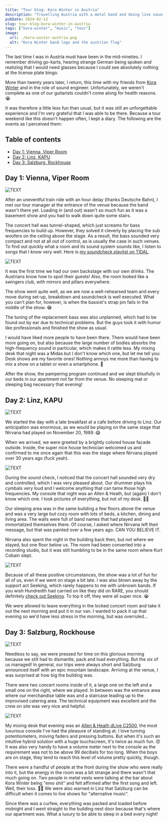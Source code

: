 ```yaml
---
title: "Tour blog: Kora Winter in Austria"
description: "Travelling Austria with a metal band and doing live sound in Vienna, Linz and Salzburg."
pubDate: 2024-02-13
slug: tour-blog-kora-winter-in-austria
tags: ["kora-winter", "music", "tour"]
image:
  url: ./kora-winter-austria.png
  alt: "Kora Winter band logo and the austrian flag"
---
```


The last time I was in Austria must have been in the mid-nineties. I remember driving go-karts, hearing strange German being spoken and realizing that I would need glasses because I could see absolutely nothing at the license plate bingo.

More than twenty years later, I return, this time with my friends from [Kora Winter](https://www.instagram.com/korawinter/) and in the role of sound engineer. Unfortunately, we weren't complete as one of our guitarists couldn't come along for health reasons. 😭

It was therefore a little less fun than usual, but it was still an unforgettable experience and I'm very grateful that I was able to be there. Because a tour weekend like this doesn't happen often, I kept a diary. The following are the events as I perceived them:

## Table of contents

- [Day 1: Vienna, Viper Room](#day-1-vienna-viper-room)
- [Day 2: Linz, KAPU](#day-2-linz-kapu)
- [Day 3: Salzburg, Rockhouse](#day-3-salzburg-rockhouse)

## Day 1: Vienna, Viper Room

![TEXT](vienna-1.jpg)

After an uneventful train ride with an hour delay (thanks Deutsche Bahn), I met our tour manager at the entrance of the venue because the band wasn't there yet. Loading in (and out) wasn't so much fun as it was a basement show and you had to walk down quite some stairs.

The concert hall was tunnel-shaped, which just screams for bass frequencies to build up. However, they solved it cleverly by placing the sub woofers on the ceiling above the stage. As a result, the bass sounded very compact and not at all out of control, as is usually the case in such venues. To find out quickly what a room and its sound system sounds like, I listen to songs that I know very well. Here is [my soundcheck playlist on TIDAL](https://tidal.com/browse/playlist/a630f32d-a62f-4a5b-9f31-b7b9be96c6c4).

![TEXT](vienna-2.jpg)

It was the first time we had our own backstage with our own drinks. The Austrians know how to spoil their guests! Also, the room looked like a swingers club, with mirrors and pillars everywhere.

The show went quite well, as we are now a well-rehearsed team and every move during set-up, breakdown and soundcheck is well executed. What you can't plan for, however, is when the bassist's strap pin fails in the middle of the show. 😂

The tuning of the replacement bass was also unplanned, which had to be found out by ear due to technical problems. But the guys took it with humor like professionals and finished the show as usual.

I would have liked more people to have been there. There would have been more going on, but also because the large number of bodies absorbs the high-frequency sound in particular, which makes it rattle less. My mixing desk that night was a Midas but I don't know which one, but let me tell you: Desk shows are my favorite ones! Nothing annoys me more than having to mix a show on a tablet or even a smartphone. 🤮

After the show, the pampering program continued and we slept blissfully in our beds in our apartment not far from the venue. No sleeping mat or sleeping bag necessary that evening!

## Day 2: Linz, KAPU

![TEXT](linz-2.jpg)

We started the day with a late breakfast at a cafe before driving to Linz. Our anticipation was enormous, as we would be playing on the same stage that Nirvana had played on November 20, 1989. 😱

When we arrived, we were greeted by a brightly colored house facade outside. Inside, the super nice house technician welcomed us and confirmed to me once again that this was the stage where Nirvana played over 30 years ago (fuck yeah).

![TEXT](linz-1.jpg)

During the sound check, I noticed that the concert hall sounded very dry and controlled, which I was very pleased about. Our drummer plays his cymbals very loud and I welcome anything that can tame those high frequencies. My console that night was an Allen & Heath, but (again) I don't know which one. I took pictures of everything, but not of my desk. 🤦‍♂️

Our sleeping area was in the same building a few floors above the venue and was a very large but cozy room with lots of beds, a kitchen, dining and living area. The walls were full of band names that had played and immortalized themselves there. Of course, I asked where Nirvana left their message, but that was painted over a few years ago. CAN YOU BELIEVE IT.

Nirvana also spent the night in the building back then, but not where we stayed, but one floor below us. The room had been converted into a recording studio, but it was still humbling to be in the same room where Kurt Cobain slept.

![TEXT](linz-3.jpg)

Because of all these positive circumstances, the show was a lot of fun for all of us, even if we went on stage a bit late. I was also blown away by the support act Seeking, which rarely happens to me with unknown bands. If you wish Hundredth had carried on like they did on RARE, you should definitely [check out Seeking](https://songwhip.com/seeking2/plush). To top it off, they were all super nice. 😭

We were allowed to leave everything in the locked concert room and take it out the next morning and put it in our van. I wanted to pack it up that evening so we'd have less stress in the morning, but was overruled...

## Day 3: Salzburg, Rockhouse

![TEXT](salzburg-1.jpg)

Needless to say, we were pressed for time on this glorious morning because we still had to dismantle, pack and load everything. But the six of us managed! In general, our trips were always short and Salzburg announced itself with an epic mountain landscape. Arriving at the venue, I was surprised at how big the building was.

There were two concert rooms inside of it, a large one on the left and a small one on the right, where we played. In between was the entrance area where our merchandise table was and a staircase leading up to the improvised catering area. The technical equipment was excellent and the crew on site was very nice and helpful.

![TEXT](salzburg-2.jpg)

My mixing desk that evening was an [Allen & Heath dLive C2500](https://www.allen-heath.com/hardware/dlive-series/dlive-surfaces/), the most luxurious console I've had the pleasure of standing at. I love turning potentiometers, moving faders and pressing buttons. But when it's such an intuitive hybrid solution with a huge touchscreen, it's twice as much fun. 😍 It was also very handy to have a volume meter next to the console as the requirement was not to be above 99 decibels for too long. When the boys are on stage, they tend to reach this level of volume pretty quickly, though.

There were a handful of people at the front during the show who were really into it, but the energy in the room was a bit strange and there wasn't that much going on. Two people in metal vests were talking at the bar about Kora Winter being "emo shit" and felt affirmed after the first song and left. Well, their loss. 🤷‍♂️ We were also warned in Linz that Salzburg can be difficult when it comes to live shows for "alternative music".

Since there was a curfew, everything was packed and loaded before midnight and I went straight to the building next door because that's where our apartment was. What a luxury to be able to sleep in a bed every night!

